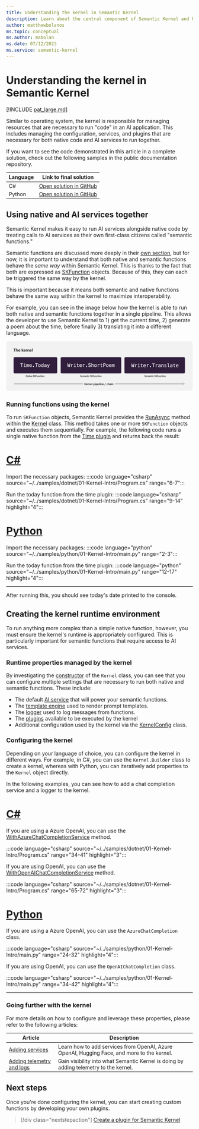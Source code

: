 ```yaml
---
title: Understanding the kernel in Semantic Kernel
description: Learn about the central component of Semantic Kernel and how it works.
author: matthewbolanos
ms.topic: conceptual
ms.author: mabolan
ms.date: 07/12/2023
ms.service: semantic-kernel
---
```


# Understanding the kernel in Semantic Kernel

[!INCLUDE [pat_large.md](../../includes/pat_large.md)]

Similar to operating system, the kernel is responsible for managing resources that are necessary to run "code" in an AI application. This includes managing the configuration, services, and plugins that are necessary for both native code and AI services to run together.

If you want to see the code demonstrated in this article in a complete solution, check out the following samples in the public documentation repository.

| Language  | Link to final solution |
| --- | --- |
| C# | [Open solution in GitHub](https://github.com/MicrosoftDocs/semantic-kernel-docs/tree/main/samples/dotnet/01-Kernel-Intro) |
| Python | [Open solution in GitHub](https://github.com/MicrosoftDocs/semantic-kernel-docs/tree/main/samples/python/01-Kernel-Intro) |

## Using native and AI services together
Semantic Kernel makes it easy to run AI services alongside native code by treating calls to AI services as their own first-class citizens called "semantic functions."

Semantic functions are discussed more deeply in their [own section](../plugins/semantic-functions/inline-semantic-functions.md), but for now, it is important to understand that both native and semantic functions behave the _same way_ within Semantic Kernel. This is thanks to the fact that both are expressed as [SKFunction](/dotnet/api/microsoft.semantickernel.skilldefinition.skfunction) objects. Because of this, they can each be triggered the same way by the kernel.

This is important because it means both semantic and native functions behave the same way within the kernel to maximize interoperability.

For example, you can see in the image below how the kernel is able to run both native and semantic functions together in a single pipeline. This allows the developer to use Semantic Kernel to 1) get the current time, 2) generate a poem about the time, before finally 3) translating it into a different language.

![SKFunctions run inside the kernel](../../media/kernel-with-skfunctions.png)


### Running functions using the kernel
To run `SKFunction` objects, Semantic Kernel provides the [RunAsync](/dotnet/api/microsoft.semantickernel.kernel.runasync) method within the [Kernel](/dotnet/api/microsoft.semantickernel.kernel) class. This method takes one or more `SKFunction` objects and executes them sequentially. For example, the following code runs a single native function from the [Time plugin](../plugins/out-of-the-box-plugins.md) and returns back the result:

# [C#](#tab/Csharp)
Import the necessary packages:
:::code language="csharp" source="~/../samples/dotnet/01-Kernel-Intro/Program.cs" range="6-7":::

Run the today function from the time plugin:
:::code language="csharp" source="~/../samples/dotnet/01-Kernel-Intro/Program.cs" range="9-14" highlight="4":::
# [Python](#tab/python)
Import the necessary packages:
:::code language="python" source="~/../samples/python/01-Kernel-Intro/main.py" range="2-3":::

Run the today function from the time plugin:
:::code language="python" source="~/../samples/python/01-Kernel-Intro/main.py" range="12-17" highlight="4":::

---

After running this, you should see today's date printed to the console.

## Creating the kernel runtime environment
To run anything more complex than a simple native function, however, you must ensure the kernel's runtime is appropriately configured. This is particularly important for semantic functions that require access to AI services.

### Runtime properties managed by the kernel
By investigating the [constructor](/dotnet/api/microsoft.semantickernel.kernel.-ctor) of the `Kernel` class, you can see that you can configure multiple settings that are necessary to run both native and semantic functions. These include:
- The default [AI service](/dotnet/api/microsoft.semantickernel.services.iaiserviceprovider) that will power your semantic functions.
- The [template engine](/dotnet/api/microsoft.semantickernel.templateengine.iprompttemplateengine) used to render prompt templates.
- The [logger](/dotnet/api/microsoft.extensions.logging.ilogger) used to log messages from functions.
- The [plugins](/dotnet/api/microsoft.semantickernel.skilldefinition.iskillcollection) available to be executed by the kernel
- Additional configuration used by the kernel via the [KernelConfig](/dotnet/api/microsoft.semantickernel.kernelconfig) class.

### Configuring the kernel
Depending on your language of choice, you can configure the kernel in different ways. For example, in C#, you can use the `Kernel.Builder` class to create a kernel, whereas with Python, you can iteratively add properties to the `Kernel` object directly.

In the following examples, you can see how to add a chat completion service and a logger to the kernel.

# [C#](#tab/Csharp)
If you are using a Azure OpenAI, you can use the [WithAzureChatCompletionService](/dotnet/api/microsoft.semantickernel.openaikernelbuilderextensions.withazurechatcompletionservice) method.

:::code language="csharp" source="~/../samples/dotnet/01-Kernel-Intro/Program.cs" range="34-41" highlight="3":::

If you are using OpenAI, you can use the [WithOpenAIChatCompletionService](/dotnet/api/microsoft.semantickernel.openaikernelbuilderextensions.withopenaichatcompletionservice) method.

:::code language="csharp" source="~/../samples/dotnet/01-Kernel-Intro/Program.cs" range="65-72" highlight="3":::

# [Python](#tab/python)
If you are using a Azure OpenAI, you can use the `AzureChatCompletion` class.

:::code language="csharp" source="~/../samples/python/01-Kernel-Intro/main.py" range="24-32" highlight="4":::

If you are using OpenAI, you can use the `OpenAIChatCompletion` class.

:::code language="csharp" source="~/../samples/python/01-Kernel-Intro/main.py" range="34-42" highlight="4":::

---

### Going further with the kernel
For more details on how to configure and leverage these properties, please refer to the following articles:

| Article | Description |
|---------|-------------|
| [Adding services](./adding-services.md) | Learn how to add services from OpenAI, Azure OpenAI, Hugging Face, and more to the kernel. |
| [Adding telemetry and logs](https://devblogs.microsoft.com/semantic-kernel/unlock-the-power-of-telemetry-in-semantic-kernel-sdk/) | Gain visibility into what Semantic Kernel is doing by adding telemetry to the kernel. |

## Next steps
Once you're done configuring the kernel, you can start creating custom functions by developing your own plugins.

> [!div class="nextstepaction"]
> [Create a plugin for Semantic Kernel](../plugins/index.md)